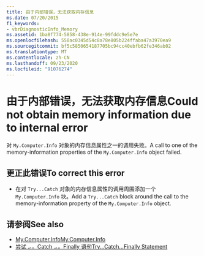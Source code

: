 ```yaml
---
title: 由于内部错误，无法获取内存信息
ms.date: 07/20/2015
f1_keywords:
- vbrDiagnosticInfo_Memory
ms.assetid: 1ba8f774-5858-438e-914e-99fddc9e5e7e
ms.openlocfilehash: 550ac0345d54c8a78e805b224ffaba47a3970ea9
ms.sourcegitcommit: bf5c5850654187705bc94cc40ebfb62fe346ab02
ms.translationtype: MT
ms.contentlocale: zh-CN
ms.lasthandoff: 09/23/2020
ms.locfileid: "91076274"
---
```

# <a name="could-not-obtain-memory-information-due-to-internal-error"></a><span data-ttu-id="e42d7-102">由于内部错误，无法获取内存信息</span><span class="sxs-lookup"><span data-stu-id="e42d7-102">Could not obtain memory information due to internal error</span></span>

<span data-ttu-id="e42d7-103">对 `My.Computer.Info` 对象的内存信息属性之一的调用失败。</span><span class="sxs-lookup"><span data-stu-id="e42d7-103">A call to one of the memory-information properties of the `My.Computer.Info` object failed.</span></span>  
  
## <a name="to-correct-this-error"></a><span data-ttu-id="e42d7-104">更正此错误</span><span class="sxs-lookup"><span data-stu-id="e42d7-104">To correct this error</span></span>  
  
- <span data-ttu-id="e42d7-105">在对 `Try...Catch` 对象的内存信息属性的调用周围添加一个 `My.Computer.Info` 块。</span><span class="sxs-lookup"><span data-stu-id="e42d7-105">Add a `Try...Catch` block around the call to the memory-information property of the `My.Computer.Info` object.</span></span>  
  
## <a name="see-also"></a><span data-ttu-id="e42d7-106">请参阅</span><span class="sxs-lookup"><span data-stu-id="e42d7-106">See also</span></span>

- [<span data-ttu-id="e42d7-107">My.Computer.Info</span><span class="sxs-lookup"><span data-stu-id="e42d7-107">My.Computer.Info</span></span>](xref:Microsoft.VisualBasic.Devices.ComputerInfo)
- [<span data-ttu-id="e42d7-108">尝试 .。。Catch .。。Finally 语句</span><span class="sxs-lookup"><span data-stu-id="e42d7-108">Try...Catch...Finally Statement</span></span>](../language-reference/statements/try-catch-finally-statement.md)
